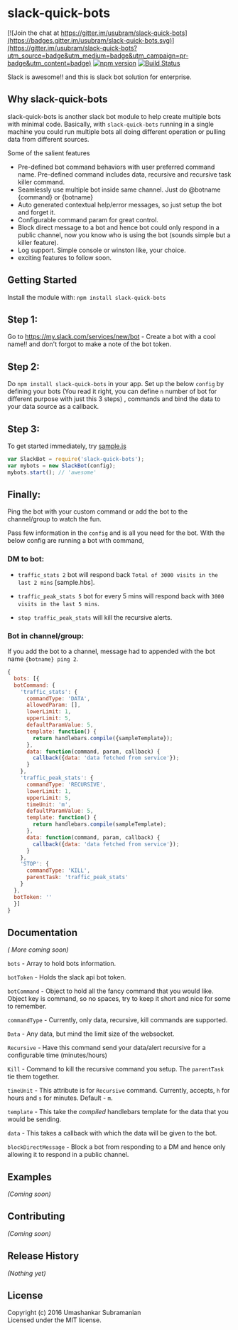 # slack-quick-bots 

[![Join the chat at https://gitter.im/usubram/slack-quick-bots](https://badges.gitter.im/usubram/slack-quick-bots.svg)](https://gitter.im/usubram/slack-quick-bots?utm_source=badge&utm_medium=badge&utm_campaign=pr-badge&utm_content=badge)
[![npm version][npm-badge]][npm-url]
[![Build Status][travis-badge]][travis-url]

Slack is awesome!! and this is slack bot solution for enterprise.

## Why slack-quick-bots

slack-quick-bots is another slack bot module to help create multiple bots with minimal code. Basically, with `slack-quick-bots` running in a single machine you could run multiple bots all doing different operation or pulling data from different sources. 

Some of the salient features

*  Pre-defined bot command behaviors with user preferred command name. Pre-defined command includes data, recursive and recursive task killer command.
*  Seamlessly use multiple bot inside same channel. Just do @botname {command} or {botname}
*  Auto generated contextual help/error messages, so just setup the bot and forget it.
*  Configurable command param for great control.
*  Block direct message to a bot and hence bot could only respond in a public channel, now you know who is using the bot (sounds simple but a killer feature).
*  Log support. Simple console or winston like, your choice.
*  exciting features to follow soon.

## Getting Started
Install the module with: `npm install slack-quick-bots`

## Step 1:

Go to https://my.slack.com/services/new/bot - Create a bot with a cool name!! and don't forgot to 
make a note of the bot token.

## Step 2:

Do `npm install slack-quick-bots` in your app. Set up the below `config` by defining your bots (You read it right, you can define `n` number of bot for different purpose with just this 3 steps) , commands and bind the data to your data source as a callback.

## Step 3: 

To get started immediately, try [sample.js](https://github.com/usubram/slack-quick-bots/blob/master/sample.js)

```javascript
var SlackBot = require('slack-quick-bots');
var mybots = new SlackBot(config);
mybots.start(); // 'awesome'
```

## Finally:

Ping the bot with your custom command or add the bot to the channel/group to watch the fun.

Pass few information in the `config` and is all you need for the bot. With the below config are running a bot with command,

### DM to bot: 

* `traffic_stats 2` bot will respond back `Total of 3000 visits in the last 2 mins` [sample.hbs].

* `traffic_peak_stats 5` bot for every 5 mins will respond back with `3000 visits in the last 5 mins`.

* `stop traffic_peak_stats` will kill the recursive alerts.

### Bot in channel/group:

If you add the bot to a channel, message had to appended with the bot name `{botname} ping 2`.

```javascript
{
  bots: [{
  botCommand: {
    'traffic_stats': {
      commandType: 'DATA',
      allowedParam: [],
      lowerLimit: 1,
      upperLimit: 5,
      defaultParamValue: 5,
      template: function() {
        return handlebars.compile({sampleTemplate});
      },
      data: function(command, param, callback) {
        callback({data: 'data fetched from service'});
      }
    },
    'traffic_peak_stats': {
      commandType: 'RECURSIVE',
      lowerLimit: 1,
      upperLimit: 5,
      timeUnit: 'm',
      defaultParamValue: 5,
      template: function() {
        return handlebars.compile(sampleTemplate);
      },
      data: function(command, param, callback) {
        callback({data: 'data fetched from service'});
      }
    },
    'STOP': {
      commandType: 'KILL',
      parentTask: 'traffic_peak_stats'
    }
  },
  botToken: ''
  }]
}
```

## Documentation
_( More coming soon)_

`bots` - Array to hold bots information.

`botToken` - Holds the slack api bot token.

`botCommand` - Object to hold all the fancy command that you would like. Object key is command,
so no spaces, try to keep it short and nice for some to remember.

`commandType` - Currently, only data, recursive, kill commands are supported.

  `Data` - Any data, but mind the limit size of the websocket.

  `Recursive` - Have this command send your data/alert recursive for a configurable time (minutes/hours)

  `Kill` - Command to kill the recursive command you setup. The `parentTask` tie them together.

`timeUnit` - This attribute is for `Recursive` command. Currently, accepts, `h` for hours and `s` for minutes. Default - `m`.

`template` - This take the *compiled* handlebars template for the data that you would be sending.

`data` - This takes a callback with which the data will be given to the bot.

`blockDirectMessage` - Block a bot from responding to a DM and hence only allowing it to respond in a public channel.


## Examples
_(Coming soon)_

## Contributing
_(Coming soon)_

## Release History
_(Nothing yet)_

## License
Copyright (c) 2016 Umashankar Subramanian  
Licensed under the MIT license.

[npm-badge]: https://badge.fury.io/js/slack-quick-bots.svg
[npm-url]: https://badge.fury.io/js/slack-quick-bots
[travis-badge]: https://api.travis-ci.org/usubram/slack-quick-bots.svg
[travis-url]: https://travis-ci.org/usubram/slack-quick-bots
